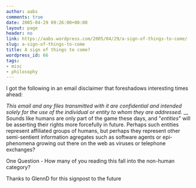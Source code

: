 ```yaml
---
author: aabs
comments: true
date: 2005-04-29 09:26:00+00:00
layout: page
header: no
link: https://aabs.wordpress.com/2005/04/29/a-sign-of-things-to-come/
slug: a-sign-of-things-to-come
title: A sign of things to come?
wordpress_id: 66
tags:
- misc
- philosophy
---
```


I got the following in an email disclaimer that foreshadows interesting times ahead:

_This email and any files transmitted with it are confidential and intended solely for the use of the individual or entity to whom they are addressed._
__
Sounds like humans are only part of the game these days, and "_entities_" will be asserting their rights more forcefully in future. Perhaps such entities represent affiliated groups of humans, but perhaps they represent other semi-sentient information agregates such as software agents or epi-phenomena growing out there on the web as viruses or telephone exchanges?

One Question - How many of you reading this fall into the non-human category?


Thanks to GlennD for this signpost to the future
